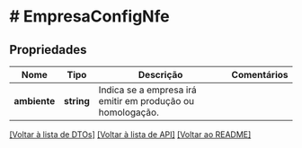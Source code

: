 # # EmpresaConfigNfe

## Propriedades

Nome | Tipo | Descrição | Comentários
------------ | ------------- | ------------- | -------------
**ambiente** | **string** | Indica se a empresa irá emitir em produção ou homologação. |

[[Voltar à lista de DTOs]](../../README.md#models) [[Voltar à lista de API]](../../README.md#endpoints) [[Voltar ao README]](../../README.md)
